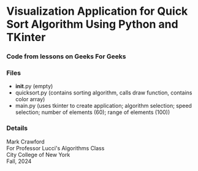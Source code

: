 # Visualization Application for Quick Sort Algorithm Using Python and TKinter
### Code from lessons on Geeks For Geeks 

### Files
- __init__.py (empty)
- quicksort.py (contains sorting algorithm, calls draw function, contains color array)
- main.py (uses tkinter to create application; algorithm selection; speed selection; number of elements (60); range of elements (100))


### Details
Mark Crawford  
For Professor Lucci's Algorithms Class    
City College of New York    
Fall, 2024 
